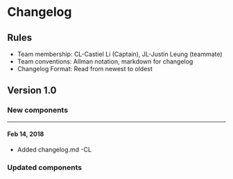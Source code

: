 # Changelog

## Rules

* Team membership:  CL-Castiel Li (Captain), JL-Justin Leung (teammate)
* Team conventions: Allman notation, markdown for changelog  
* Changelog Format: Read from newest to oldest

## Version 1.0

### New components
-------------------------------------------------------------------------------------------------
#### Feb 14, 2018
* Added changelog.md -CL

### Updated components